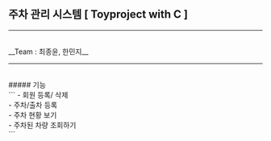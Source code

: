 ## 주차 관리 시스템 [ Toyproject with C ]

<hr>
<br>
__Team : 최종윤, 한민지__ 

<hr>
<br>
##### 기능<br>
```
- 회원 등록/ 삭제<br>
- 주차/출차 등록<br>
- 주차 현황 보기<br>
- 주차된 차량 조회하기<br>
```
